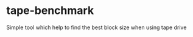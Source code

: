 tape-benchmark
============

Simple tool which help to find the best block size when using tape drive
